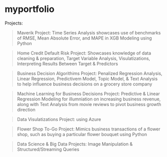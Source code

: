 # myportfolio

Projects:

>Maverik Project: Time Series Analysis showcases use of benchmarks of RMSE, Mean Absolute Error, and MAPE in XGB Modeling using Python

>Home Credit Default Risk Project: Showcases knowledge of data cleaning & preparation, Target Variable Analysis, Visulatizations, Interpreting Results Between Target & Predictors

>Business Decision Algorithims Project: Penalized Regression Analysis, Linear Regression, Predictivem Model, Topic Model, & Text Analysis to help influence business decisions on a grocery store company

>Machine Learning for Business Decisions Project: Predictive & Linear Regression Modeling for illumniation on increasing business revenue, along with Text Analysis from movie reviews to pivot business growth direction

>Data Visulatizations Project: using Azure

>Flower Shop To-Go Project: Mimics business transactions of a flower shop, such as buying a particular flower bouquet using Python

>Data Science & Big Data Projects: Image Manipulation & Structured/Streaming Queries 

